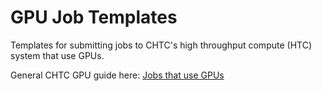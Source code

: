 # GPU Job Templates

Templates for submitting jobs to CHTC's high throughput compute (HTC) system that use GPUs. 

General CHTC GPU guide here: [Jobs that use GPUs][gpu-guide]

[gpu-guide]: http://chtc.cs.wisc.edu/gpu-jobs.shtml
